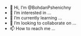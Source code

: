 - 👋 Hi, I’m @BohdanPshenichny
- 👀 I’m interested in ...
- 🌱 I’m currently learning ...
- 💞️ I’m looking to collaborate on ...
- 📫 How to reach me ...

<!---
BohdanPshenichny/BohdanPshenichny is a ✨ special ✨ repository because its `README.md` (this file) appears on your GitHub profile.
You can click the Preview link to take a look at your changes.
--->
